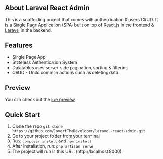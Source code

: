 ## About Laravel React Admin

This is a scaffolding project that comes with authentication &
users CRUD. It is a Single Page Application (SPA) built on top of [React.js](https://reactjs.org/)
in the frontend & [Laravel](https://laravel.com) in the backend.

## Features

- Single Page App
- Stateless Authentication System
- Datatables uses server-side pagination, sorting & filtering
- CRUD - Undo common actions such as deleting data.

## Preview

You can check out the [live preview](https://)

## Quick Start

1. Clone the repo `git clone https://github.com/JovertTheDeveloper/laravel-react-admin.git`
2. Go to your project folder from your terminal
3. Run: `composer install` and `npm install`
4. After installation, run: `php artisan serve`
5. The project will run in this URL: (http://localhost:8000)
